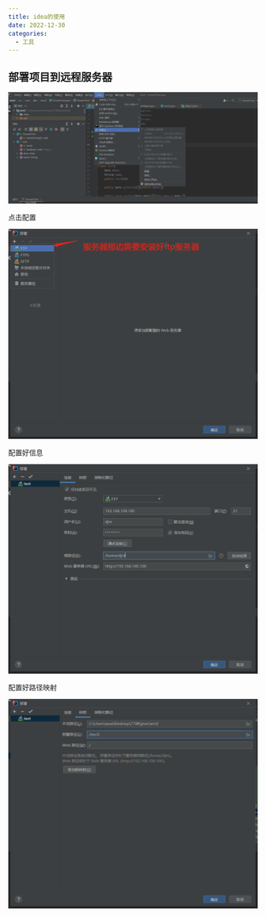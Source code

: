```yaml
---
title: idea的使用
date: 2022-12-30
categories:
  - 工具
---
```






## 部署项目到远程服务器

![image-20221230111039455](../../img/idea的使用assets/image-20221230111039455.png)

点击配置

<img src="../../img/idea的使用assets/image-20221230111127959.png" alt="image-20221230111127959"  />

配置好信息

![image-20221230111321068](../../img/idea的使用assets/image-20221230111321068.png)

配置好路径映射

![image-20221230112531226](../../img/idea的使用assets/image-20221230112531226.png)